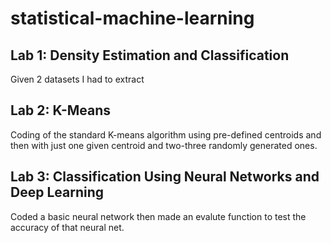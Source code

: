 # statistical-machine-learning

## Lab 1: Density Estimation and Classification
Given 2 datasets I had to extract


## Lab 2: K-Means
Coding of the standard K-means algorithm using pre-defined centroids and then with just one 
given centroid and two-three randomly generated ones.


## Lab 3: Classification Using Neural Networks and Deep Learning
Coded a basic neural network then made an evalute function to test the accuracy of that
neural net.
